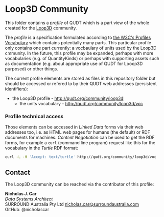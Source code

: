 # Loop3D Community

This folder contains a _profile_ of QUDT which is a part view of the whole created for the [Loop3D](https://loop3d.org/) community.

The _profile_ is a specification formulated according to [the W3C's Profiles Vocabulary](https://w3c.github.io/dx-prof/prof/) which contains potentially many parts. This particular profile only contains one part currently: a vocbaulary of units used by the Loop3D cmmunity. In the future, this profile may be expanded, perhaps with more vocabularies (e.g. of QuantityKinds) or perhaps with supporting assets such as documentation (e.g. about appropriate use of QUDT for Looop3D purposed) or other things.

The current profile elements are stored as files in this repository folder but should be accessed or refered to by their QUDT web addresses (persistent identifiers):

* the Loop3D profile - <http://qudt.org/community/loop3d>
  * the units vocabulary - <http://qudt.org/community/loop3d/voc>

### Profile technical access

Those elements can be accessed in _Linked Data_ forms via their web addresses too, i.e. as HTML web pages for humans (the default) or RDF documents for machines. _Content Negotiation_ can be used to get the RDF forms, for example a `curl` (command line program) request like this for the vocabulary in the _Turtle_ RDF format:

```bash
curl -L -H 'Accept: text/turtle' http://qudt.org/community/loop3d/voc
```

## Contact

The Loop3D community can be reached via the contributor of this profile:

**Nicholas J. Car**  
*Data Systems Architect*  
SURROUND Australia Pty Ltd
<nicholas.car@surroundaustralia.com>  
GitHub: @nicholascar
